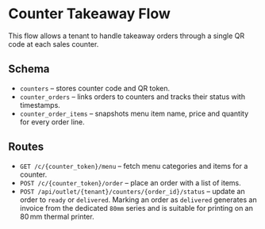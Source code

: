 # Counter Takeaway Flow

This flow allows a tenant to handle takeaway orders through a single QR code at each sales counter.

## Schema
- `counters` – stores counter code and QR token.
- `counter_orders` – links orders to counters and tracks their status with timestamps.
- `counter_order_items` – snapshots menu item name, price and quantity for every order line.

## Routes
- `GET /c/{counter_token}/menu` – fetch menu categories and items for a counter.
- `POST /c/{counter_token}/order` – place an order with a list of items.
- `POST /api/outlet/{tenant}/counters/{order_id}/status` – update an order to `ready` or `delivered`. Marking an order as `delivered` generates an invoice from the dedicated `80mm` series and is suitable for printing on an 80 mm thermal printer.
